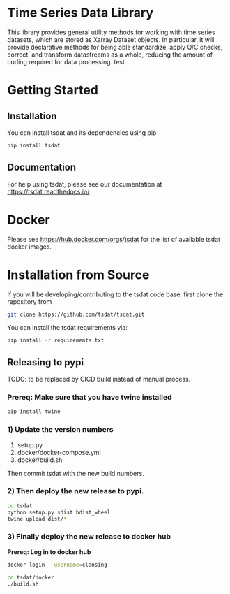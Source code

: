 # Time Series Data Library
This library provides general utility methods for working with 
time series datasets, which are stored as Xarray Dataset objects.
In particular, it will provide declarative methods for being able
standardize, apply Q/C checks, correct, and transform datastreams
as a whole, reducing the amount of coding required for data
processing.
test
# Getting Started

## Installation
You can install tsdat and its dependencies using pip

```bash
pip install tsdat
```

## Documentation
For help using tsdat, please see our documentation at
https://tsdat.readthedocs.io/

# Docker
Please see https://hub.docker.com/orgs/tsdat for the list of available 
tsdat docker images.

# Installation from Source
If you will be developing/contributing to the tsdat code base,
first clone the repository from 

```bash
git clone https://github.com/tsdat/tsdat.git
```

You can install the tsdat  requirements via:

```bash
pip install -r requirements.txt
```

## Releasing to pypi
TODO: to be replaced by CICD build instead of manual process.

### Prereq: Make sure that you have twine installed
```bash
pip install twine
```

### 1) Update the version numbers
1. setup.py
2. docker/docker-compose.yml
3. docker/build.sh

Then commit tsdat with the new build numbers.

### 2) Then deploy the new release to pypi.

```bash
cd tsdat
python setup.py sdist bdist_wheel
twine upload dist/*
```

### 3) Finally deploy the new release to docker hub

**Prereq: Log in to docker hub**
```bash
docker login --username=clansing
```

```bash
cd tsdat/docker
./build.sh
```